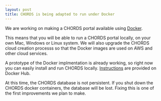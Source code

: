 ```yaml
---
layout: post
title: CHORDS is being adapted to run under Docker
---
```


We are working on making a CHORDS portal available using [Docker](https://www.docker.com/). 

This means that you will be able to run a CHORDS portal locally, on your own 
Mac, Windows or Linux system. We will also upgrade the CHORDS cloud creation
processs so that the Docker images are used on AWS and other cloud services.

A prototype of the Docker implmentation is already working, so right now you can 
easily install and run CHORDS locally. [Instructions](https://github.com/NCAR/chords_portal/wiki/Docker-for-CHORDS)
are provided on Docker Hub. 

At this time, the CHORDS database is not persistent. If you shut down the CHORDS docker containers,
the database will be lost. Fixing this is one of the first improvements we plan to make.
